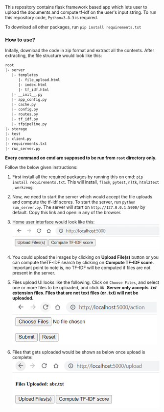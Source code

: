 This repository contains flask framework based app which lets user to upload the documents and compute tf-idf on the user's input string. To run this repository code, `Python=3.8.3` is required.

To download all other packages, run `pip install requirements.txt`

### How to use?
Initally, download the code in zip format and extract all the contents. After extracting, the file structure would look like this:
```
root
|- server
   |- templates
      |- file_upload.html
      |- index.html
      |- tf_idf.html
   |- __init__.py
   |- app_config.py
   |- cache.py
   |- config.py
   |- routes.py
   |- tf_idf.py
   |- tfpipeline.py
|- storage
|- test
|- client.py
|- requirements.txt
|- run_server.py
```

**Every command on cmd are supposed to be run from `root` directory only.**

Follow the below given instructions:
1. First install all the required packages by running this on cmd: `pip install requirements.txt`. This will install, `flask`, `pytest`, `nltk`, `html2text` , `werkzeug`.

2. Now, we need to start the server which would accept the file uploads and compute the tf-idf scores. To start the server, run `python run_server.py`. The server will start on `http://127.0.0.1:5000/` by default. Copy this link and open in any of the browser.

3. Home user interface would look like this:
![](https://github.com/theGuyWithBlackTie/flask-app/blob/main/images/home.png)

4. You could upload the images by clicking on **Upload File(s)** button or you can compute theTF-IDF search by clicking on **Compute TF-IDF score**. Important point to note is, no TF-IDF will be computed if files are not present in the server.

5. Files upload UI looks like the following. Click on `Choose Files`, and select one or more files to be uploaded, and click `OK`.  **Server only accepts *.txt* extension files. Files that are not text files (or .txt) will not be uploaded.**
![](https://github.com/theGuyWithBlackTie/flask-app/blob/main/images/file%20upload.png)

6. Files that gets uploaded would be shown as below once upload is complete:
![](https://github.com/theGuyWithBlackTie/flask-app/blob/main/images/file%20upload%20done.png)
